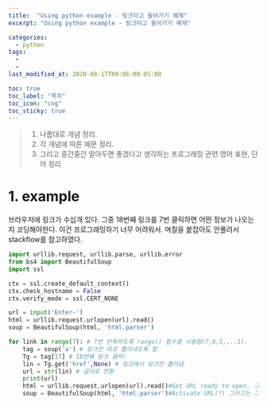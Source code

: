 ```yaml
---
title:  "Using python example - 링크타고 들어가기 예제"
excerpt: "Using python example - 링크타고 들어가기 예제"

categories:
  - python
tags:
  - 
  - 
last_modified_at: 2020-08-17T09:06:00-05:00

toc: true
toc_label: "목차"
toc_icon: "cog"
toc_sticky: true
---
```


> 1. 나름대로 개념 정리.  
> 2. 각 개념에 따른 예문 정리.  
> 3. 그리고 중간중간 알아두면 좋겠다고 생각하는 프로그래밍 관련 영어 표현, 단어 정리


# 1. example

브라우저에 링크가 수십개 있다. 그중 18번째 링크를 7번 클릭하면 어떤 정보가 나오는지 코딩해야한다. 이건 프로그래밍하기 너무 어려워서. 며칠을 붙잡아도 안풀려서 stackflow를 참고하였다.

```python
import urllib.request, urllib.parse, urllib.error
from bs4 import BeautifulSoup
import ssl

ctx = ssl.create_default_context()
ctx.check_hostname = False
ctx.verify_mode = ssl.CERT_NONE

url = input('Enter-')
html = urllib.request.urlopen(url).read()
soup = BeautifulSoup(html, 'html.parser')

for link in range(7): # 7번 반복하도록 range() 함수를 사용함(7,6,5,...1).
    tag = soup('a') # 링크만 따로 뽑아내도록 함.
    Tg = tag[17] # 18번째 링크 클릭!
    lin = Tg.get('href',None) # 링크에서 링크만 뽑아냄
    url = str(lin) # 글자로 전환
    print(url)
    html = urllib.request.urlopen(url).read()#Get URL ready to open. 그러고는 그 url을 다시 분석하고 다듬는 작업.
    soup = BeautifulSoup(html, 'html.parser')#Activate URL(?) 그러고는 그 url을 다시 분석하고 다듬는 작업.
```



